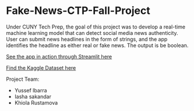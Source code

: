 # Fake-News-CTP-Fall-Project

Under CUNY Tech Prep, the goal of this project was to develop a real-time machine learning model that can detect social media news authenticity. User can submit news headlines in the form of strings, and the app identifies the headline as either real or fake news. The output is be boolean.   

[See the app in action through Streamlit here]([https://yi75-fake-news-identifier-ctp-fake-real-m3gnc4.streamlit.app]](https://yi75-fake-news-identifier-ctp-fake-real-m3gnc4.streamlit.app/))

[Find the Kaggle Dataset here](https://www.kaggle.com/datasets/hassanamin/textdb3)

Project Team:
  * Yussef Ibarra
  * Iasha sakandar
  * Khiola Rustamova

